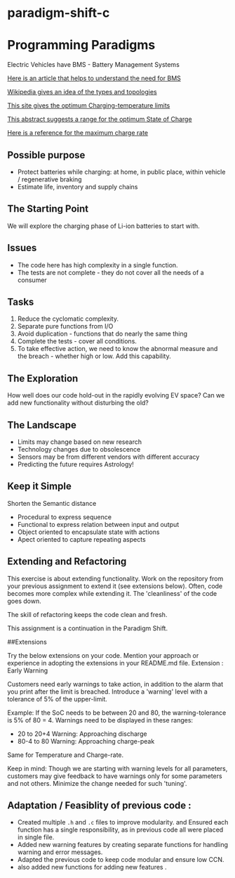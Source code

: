 # paradigm-shift-c

# Programming Paradigms

Electric Vehicles have BMS - Battery Management Systems

[Here is an article that helps to understand the need for BMS](https://circuitdigest.com/article/battery-management-system-bms-for-electric-vehicles)

[Wikipedia gives an idea of the types and topologies](https://en.wikipedia.org/wiki/Battery_management_system)

[This site gives the optimum Charging-temperature limits](https://batteryuniversity.com/learn/article/charging_at_high_and_low_temperatures)

[This abstract suggests a range for the optimum State of Charge](https://www.sciencedirect.com/science/article/pii/S2352484719310911)

[Here is a reference for the maximum charge rate](https://www.electronics-notes.com/articles/electronic_components/battery-technology/li-ion-lithium-ion-charging.php#:~:text=Constant%20current%20charge:%20In%20the%20first%20stage%20of,rate%20of%20a%20maximum%20of%200.8C%20is%20recommended.)

## Possible purpose

- Protect batteries while charging:
at home, in public place, within vehicle / regenerative braking
- Estimate life, inventory and supply chains

## The Starting Point

We will explore the charging phase of Li-ion batteries to start with.

## Issues

- The code here has high complexity in a single function.
- The tests are not complete - they do not cover all the needs of a consumer

## Tasks

1. Reduce the cyclomatic complexity.
1. Separate pure functions from I/O
1. Avoid duplication - functions that do nearly the same thing
1. Complete the tests - cover all conditions.
1. To take effective action, we need to know
the abnormal measure and the breach -
whether high or low. Add this capability.

## The Exploration

How well does our code hold-out in the rapidly evolving EV space?
Can we add new functionality without disturbing the old?

## The Landscape

- Limits may change based on new research
- Technology changes due to obsolescence
- Sensors may be from different vendors with different accuracy
- Predicting the future requires Astrology!

## Keep it Simple

Shorten the Semantic distance

- Procedural to express sequence
- Functional to express relation between input and output
- Object oriented to encapsulate state with actions
- Apect oriented to capture repeating aspects

## Extending and Refactoring

This exercise is about extending functionality. Work on the repository from your previous assignment to extend it (see extensions below). Often, code becomes more complex while extending it. The 'cleanliness' of the code goes down.

The skill of refactoring keeps the code clean and fresh.

This assignment is a continuation in the Paradigm Shift.

##Extensions

Try the below extensions on your code. Mention your approach or experience in adopting the extensions in your README.md file.
Extension : Early Warning

Customers need early warnings to take action, in addition to the alarm that you print after the limit is breached. Introduce a 'warning' level with a tolerance of 5% of the upper-limit.

Example: If the SoC needs to be between 20 and 80, the warning-tolerance is 5% of 80 = 4. Warnings need to be displayed in these ranges:
- 20 to 20+4 Warning: Approaching discharge
- 80-4 to 80 Warning: Approaching charge-peak

Same for Temperature and Charge-rate.

Keep in mind: Though we are starting with warning levels for all parameters, customers may give feedback to have warnings only for some parameters and not others. Minimize the change needed for such 'tuning'.

## Adaptation / Feasiblity of previous code :
   - Created multiple `.h` and `.c` files to improve modularity. and Ensured each function has a single responsibility, as in previous code all were placed in single file.
   - Added new warning features by creating separate functions for handling warning and error messages.
   - Adapted the previous code to keep code modular and ensure low CCN.
   - also added new functions for adding new features .

